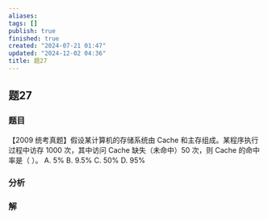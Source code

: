 ```yaml
---
aliases: 
tags: []
publish: true
finished: true
created: "2024-07-21 01:47"
updated: "2024-12-02 04:36"
title: 题27
---
```

## 题27
### 题目
【2009 统考真题】假设某计算机的存储系统由 Cache 和主存组成。某程序执行过程中访存 1000 次，其中访问 Cache 缺失（未命中）50 次，则 Cache 的命中率是（ ）。
A. 5%
B. 9.5%
C. 50%
D. 95%
### 分析

### 解